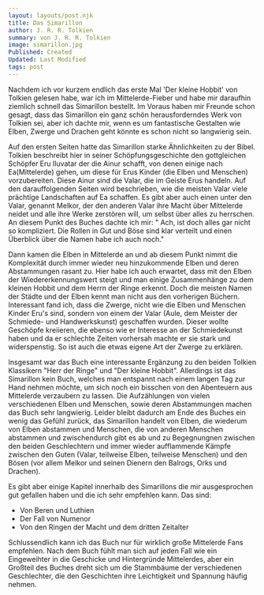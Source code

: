 ```yaml
---
layout: layouts/post.njk
title: Das Simarillon
author: J. R. R. Tolkien
summary: von J. R. R. Tolkien
image: simarillon.jpg
Published: Created
Updated: Last Modified
tags: post
---
```

Nachdem ich vor kurzem endlich das erste Mal 'Der kleine Hobbit' von Tolkien gelesen habe, war ich im Mittelerde-Fieber und habe mir daraufhin ziemlich schnell das Simarillon bestellt. Im Voraus haben mir Freunde schon gesagt, dass das Simarillon ein ganz schön herausforderndes Werk von Tolkien sei, aber ich dachte mir, wenn es um fantastische Gestalten wie Elben, Zwerge und Drachen geht könnte es schon nicht so langwierig sein.

Auf den ersten Seiten hatte das Simarillon starke Ähnlichkeiten zu der Bibel. Tolkien beschreibt hier in seiner Schöpfungsgeschichte den gottgleichen Schöpfer Eru Iluvatar der die Ainur schafft, von denen einige nach Ea(Mittelerde) gehen, um diese für Erus Kinder (die Elben und Menschen) vorzubereiten. Diese Ainur sind die Valar, die im Geiste Erus handeln. Auf den darauffolgenden Seiten wird beschrieben, wie die meisten Valar viele prächtige Landschaften auf Ea schaffen. Es gibt aber auch einen unter den Valar, genannt Melkor, der den anderen Valar ihre Macht über Mittelerde neidet und alle ihre Werke zerstören will, um selbst über alles zu herrschen.
An diesem Punkt des Buches dachte ich mir: " Ach, ist doch alles gar nicht so kompliziert. Die Rollen in Gut und Böse sind klar verteilt und einen Überblick über die Namen habe ich auch noch." 

Dann kamen die Elben in Mittelerde an und ab diesem Punkt nimmt die Komplexität durch immer wieder neu hinzukommende Elben und deren Abstammungen rasant zu. Hier habe ich auch erwartet, dass mit den Elben der Wiedererkennungswert steigt und man einige Zusammenhänge zu dem kleinen Hobbit und dem Herrn der Ringe erkennt. Doch die meisten Namen der Städte und der Elben kennt man nicht aus den vorherigen Büchern. Interessant fand ich, dass die Zwerge, nicht wie die Elben und Menschen Kinder Eru's sind, sondern von einem der Valar (Aule, dem Meister der Schmiede- und Handwerkskunst) geschaffen wurden. Dieser wollte Geschöpfe kreiieren, die ebenso wie er Interesse an der Schmiedekunst haben und da er schlechte Zeiten vorhersah machte er sie stark und widerspenstig. So ist auch die etwas eigene Art der Zwerge zu erklären. 

Insgesamt war das Buch eine interessante Ergänzung zu den beiden Tolkien Klassikern "Herr der Ringe" und "Der kleine Hobbit". Allerdings ist das Simarillon kein Buch, welches man entspannt nach einem langen Tag zur Hand nehmen möchte, um sich noch ein bisschen von den Abenteuern aus Mittelerde verzaubern zu lassen. 
Die Aufzählungen von vielen verschiedenen Elben und Menschen, sowie deren Abstammungen machen das Buch sehr langwierig. Leider bleibt dadurch am Ende des Buches ein wenig das Gefühl zurück, das Simarillon handelt von Elben, die wiederum von Elben abstammen und Menschen, die von anderen Menschen abstammen und zwischendurch gibt es ab und zu Begegnungnen zwischen den beiden Geschlechtern und immer wieder aufflammende Kämpfe zwischen den Guten (Valar, teilweise Elben, teilweise Menschen) und den Bösen (vor allem Melkor und seinen Dienern den Balrogs, Orks und Drachen).

Es gibt aber einige Kapitel innerhalb des Simarillons die mir ausgesprochen gut gefallen haben und die ich sehr empfehlen kann. 
Das sind:
- Von Beren und Luthien
- Der Fall von Numenor
- Von den Ringen der Macht und dem dritten Zeitalter

Schlussendlich kann ich das Buch nur für wirklich große Mittelerde Fans empfehlen. Nach dem Buch fühlt man sich auf jeden Fall wie ein Eingeweihter in die Geschicke und Hintergründe Mittelerdes, aber ein Großteil des Buches dreht sich um die Stammbäume der verschiedenen Geschlechter, die den Geschichten ihre Leichtigkeit und Spannung häufig nehmen. 